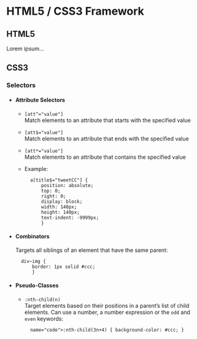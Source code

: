 HTML5 / CSS3 Framework
======================

HTML5
-----

Lorem ipsum...


CSS3
----

### Selectors


* #### Attribute Selectors

    * `[att^="value"]`  
      Match elements to an attribute that starts with the specified value   

    * `[att$="value"]`  
      Match elements to an attribute that ends with the specified value
  
    * `[att*="value"]`  
      Match elements to an attribute that contains the specified value
  
    * Example:  

            a[title$="tweetCC"] {
		        position: absolute;
		        top: 0;
		        right: 0;
		        display: block;
		        width: 140px;
		        height: 140px;
		        text-indent: -9999px;
		        }

* #### Combinators

    Targets all siblings of an element that have the same parent:

        div~img {
			border: 1px solid #ccc;
			}
			
* #### Pseudo-Classes

    * `:nth-child(n)`  
      Target elements based on their positions in a parent’s list of child
      elements. Can use a number, a number expression or the `odd` and `even`
      keywords:

            name="code">:nth-child(3n+4) { background-color: #ccc; }


